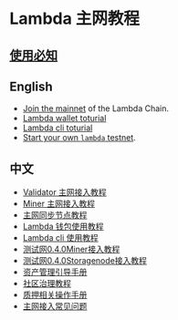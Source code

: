 # Lambda 主网教程

## [使用必知](must-known-cn.md)


## English
- [Join the mainnet](./docs/join-mainnet.md) of the Lambda Chain.
- [Lambda wallet toturial](./Lambda-wallet-instructions.md)
- [Lambda cli toturial](./docs/lambdacli/README.md)
- [Start your own `lambda` testnet](./docs/deploy-testnet.md).


## 中文
- [Validator 主网接入教程](./主网接入教程(Validator).md)
- [Miner 主网接入教程](./主网接入流程(Miner).md)
- [主网同步节点教程](./主网同步节点教程.md)
- [Lambda 钱包使用教程](./Lambda钱包使用说明.md)
- [Lambda cli 使用教程](./docs/lambdacli/README.md)
- [测试网0.4.0Miner接入教程](测试网0.4.0Miner接入教程.md)
- [测试网0.4.0Storagenode接入教程](./测试网0.4.0%20Storagenode接入教程.md)
- [资产管理引导手册](./资产管理引导手册.md)
- [社区治理教程](./governance.md)
- [质押相关操作手册](./质押相关操作手册.md)
- [主网接入常见问题](FAQ.md)
